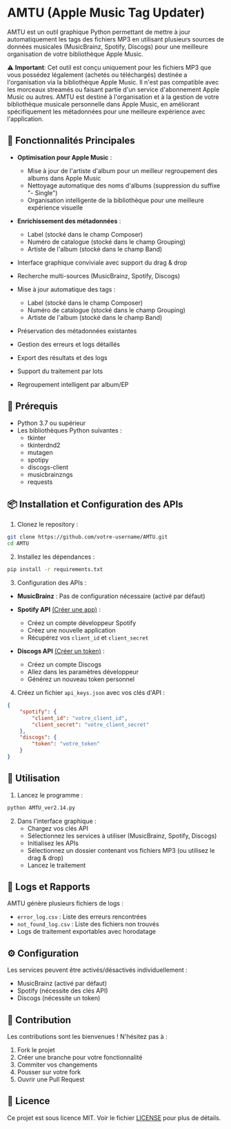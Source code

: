 # AMTU (Apple Music Tag Updater)

AMTU est un outil graphique Python permettant de mettre à jour automatiquement les tags des fichiers MP3 en utilisant plusieurs sources de données musicales (MusicBrainz, Spotify, Discogs) pour une meilleure organisation de votre bibliothèque Apple Music.

⚠️ **Important**: Cet outil est conçu uniquement pour les fichiers MP3 que vous possédez légalement (achetés ou téléchargés) destinée a l'organisation via la bibliothèque Apple Music. Il n'est pas compatible avec les morceaux streamés ou faisant partie d'un service d'abonnement Apple Music ou autres. AMTU est destiné à l'organisation et à la gestion de votre bibliothèque musicale personnelle dans Apple Music, en améliorant spécifiquement les métadonnées pour une meilleure expérience avec l'application.

## 🌟 Fonctionnalités Principales

- **Optimisation pour Apple Music** :
  - Mise à jour de l'artiste d'album pour un meilleur regroupement des albums dans Apple Music
  - Nettoyage automatique des noms d'albums (suppression du suffixe "- Single")
  - Organisation intelligente de la bibliothèque pour une meilleure expérience visuelle

- **Enrichissement des métadonnées** :
  - Label (stocké dans le champ Composer)
  - Numéro de catalogue (stocké dans le champ Grouping)
  - Artiste de l'album (stocké dans le champ Band)

- Interface graphique conviviale avec support du drag & drop
- Recherche multi-sources (MusicBrainz, Spotify, Discogs)
- Mise à jour automatique des tags :
  - Label (stocké dans le champ Composer)
  - Numéro de catalogue (stocké dans le champ Grouping)
  - Artiste de l'album (stocké dans le champ Band)
- Préservation des métadonnées existantes
- Gestion des erreurs et logs détaillés
- Export des résultats et des logs
- Support du traitement par lots
- Regroupement intelligent par album/EP

## 🔧 Prérequis

- Python 3.7 ou supérieur
- Les bibliothèques Python suivantes :
  - tkinter
  - tkinterdnd2
  - mutagen
  - spotipy
  - discogs-client
  - musicbrainzngs
  - requests

## 📦 Installation et Configuration des APIs

1. Clonez le repository :
```bash
git clone https://github.com/votre-username/AMTU.git
cd AMTU
```

2. Installez les dépendances :
```bash
pip install -r requirements.txt
```

3. Configuration des APIs :

- **MusicBrainz** : Pas de configuration nécessaire (activé par défaut)

- **Spotify API** [(Créer une app)](https://developer.spotify.com/dashboard) :
  - Créez un compte développeur Spotify
  - Créez une nouvelle application
  - Récupérez vos `client_id` et `client_secret`

- **Discogs API** [(Créer un token)](https://www.discogs.com/settings/developers) :
  - Créez un compte Discogs
  - Allez dans les paramètres développeur
  - Générez un nouveau token personnel

4. Créez un fichier `api_keys.json` avec vos clés d'API :
```json
{
    "spotify": {
        "client_id": "votre_client_id",
        "client_secret": "votre_client_secret"
    },
    "discogs": {
        "token": "votre_token"
    }
}
```

## 🚀 Utilisation

1. Lancez le programme :
```bash
python AMTU_ver2.14.py
```

2. Dans l'interface graphique :
   - Chargez vos clés API
   - Sélectionnez les services à utiliser (MusicBrainz, Spotify, Discogs)
   - Initialisez les APIs
   - Sélectionnez un dossier contenant vos fichiers MP3 (ou utilisez le drag & drop)
   - Lancez le traitement

## 📝 Logs et Rapports

AMTU génère plusieurs fichiers de logs :
- `error_log.csv` : Liste des erreurs rencontrées
- `not_found_log.csv` : Liste des fichiers non trouvés
- Logs de traitement exportables avec horodatage

## ⚙️ Configuration

Les services peuvent être activés/désactivés individuellement :
- MusicBrainz (activé par défaut)
- Spotify (nécessite des clés API)
- Discogs (nécessite un token)

## 🤝 Contribution

Les contributions sont les bienvenues ! N'hésitez pas à :
1. Fork le projet
2. Créer une branche pour votre fonctionnalité
3. Commiter vos changements
4. Pousser sur votre fork
5. Ouvrir une Pull Request

## 📄 Licence

Ce projet est sous licence MIT. Voir le fichier [LICENSE](LICENSE) pour plus de détails.
